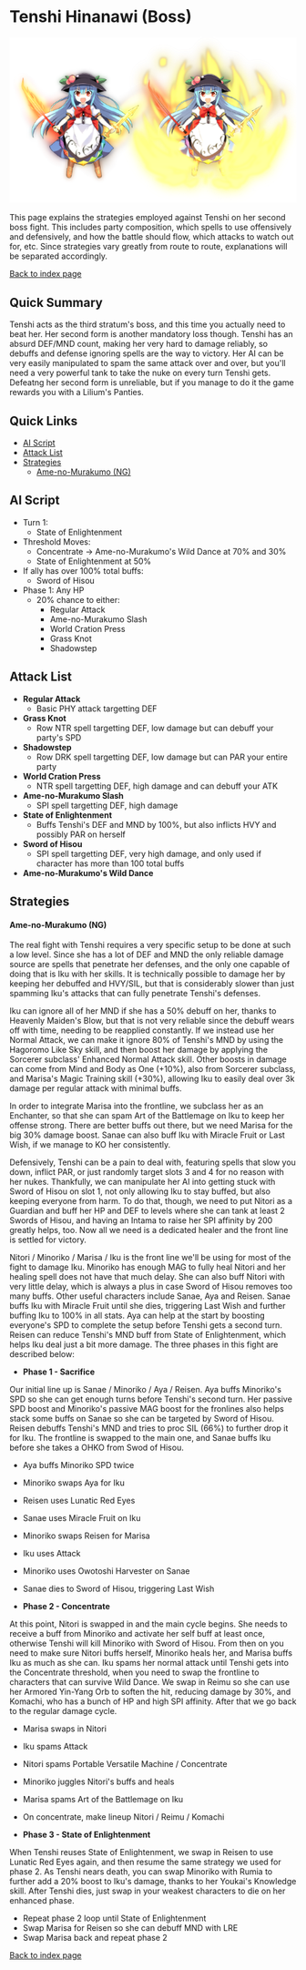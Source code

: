 # Tenshi Hinanawi (Boss)

![](img/tenshi2.png)

This page explains the strategies employed against Tenshi on her second boss fight. This includes party composition, which spells to use offensively and defensively, and how the battle should flow, which attacks to watch out for, etc. Since strategies vary greatly from route to route, explanations will be separated accordingly.

[Back to index page](../index.md)

## Quick Summary

Tenshi acts as the third stratum's boss, and this time you actually need to beat her. Her second form is another mandatory loss though. Tenshi has an absurd DEF/MND count, making her very hard to damage reliably, so debuffs and defense ignoring spells are the way to victory. Her AI can be very easily manipulated to spam the same attack over and over, but you'll need a very powerful tank to take the nuke on every turn Tenshi gets. Defeatng her second form is unreliable, but if you manage to do it the game rewards you with a Lilium's Panties.

## Quick Links
* [AI Script](#script)
* [Attack List](#attacks)
* [Strategies](#strats)
	* [Ame-no-Murakumo (NG)](#ng-murakumo)

## <a id="script"></a>AI Script

* Turn 1:
	* State of Enlightenment
* Threshold Moves:
	* Concentrate -> Ame-no-Murakumo's Wild Dance at 70% and 30%
	* State of Enlightenment at 50%
* If ally has over 100% total buffs:
	* Sword of Hisou
* Phase 1: Any HP
	* 20% chance to either:
		* Regular Attack
		* Ame-no-Murakumo Slash
		* World Cration Press
		* Grass Knot
		* Shadowstep

## <a id="attacks"></a>Attack List

* **Regular Attack**
	* Basic PHY attack targetting DEF
* **Grass Knot**
	* Row NTR spell targetting DEF, low damage but can debuff your party's SPD
* **Shadowstep**
	* Row DRK spell targetting DEF, low damage but can PAR your entire party
* **World Cration Press**
	* NTR spell targetting DEF, high damage and can debuff your ATK
* **Ame-no-Murakumo Slash**
	* SPI spell targetting DEF, high damage
* **State of Enlightenment**
	* Buffs Tenshi's DEF and MND by 100%, but also inflicts HVY and possibly PAR on herself
* **Sword of Hisou**
	* SPI spell targetting DEF, very high damage, and only used if character has more than 100 total buffs
* **Ame-no-Murakumo's Wild Dance**

## <a id="strats"></a>Strategies

#### <a id="ng-murakumo"></a>Ame-no-Murakumo (NG)

The real fight with Tenshi requires a very specific setup to be done at such a low level. Since she has a lot of DEF and MND the only reliable damage source are spells that penetrate her defenses, and the only one capable of doing that is Iku with her skills. It is technically possible to damage her by keeping her debuffed and HVY/SIL, but that is considerably slower than just spamming Iku's attacks that can fully penetrate Tenshi's defenses.

Iku can ignore all of her MND if she has a 50% debuff on her, thanks to Heavenly Maiden's Blow, but that is not very reliable since the debuff wears off with time, needing to be reapplied constantly. If we instead use her Normal Attack, we can make it ignore 80% of Tenshi's MND by using the Hagoromo Like Sky skill, and then boost her damage by applying the Sorcerer subclass' Enhanced Normal Attack skill. Other boosts in damage can come from Mind and Body as One (+10%), also from Sorcerer subclass, and Marisa's Magic Training skill (+30%), allowing Iku to easily deal over 3k damage per regular attack with minimal buffs.

In order to integrate Marisa into the frontline, we subclass her as an Enchanter, so that she can spam Art of the Battlemage on Iku to keep her offense strong. There are better buffs out there, but we need Marisa for the big 30% damage boost. Sanae can also buff Iku with Miracle Fruit or Last Wish, if we manage to KO her consistently.

Defensively, Tenshi can be a pain to deal with, featuring spells that slow you down, inflict PAR, or just randomly target slots 3 and 4 for no reason with her nukes. Thankfully, we can manipulate her AI into getting stuck with Sword of Hisou on slot 1, not only allowing Iku to stay buffed, but also keeping everyone from harm. To do that, though, we need to put Nitori as a Guardian and buff her HP and DEF to levels where she can tank at least 2 Swords of Hisou, and having an Intama to raise her SPI affinity by 200 greatly helps, too. Now all we need is a dedicated healer and the front line is settled for victory.

Nitori / Minoriko / Marisa / Iku is the front line we'll be using for most of the fight to damage Iku. Minoriko has enough MAG to fully heal Nitori and her healing spell does not have that much delay. She can also buff Nitori with very little delay, which is always a plus in case Sword of Hisou removes too many buffs. Other useful characters include Sanae, Aya and Reisen. Sanae buffs Iku with Miracle Fruit until she dies, triggering Last Wish and further buffing Iku to 100% in all stats. Aya can help at the start by boosting everyone's SPD to complete the setup before Tenshi gets a second turn. Reisen can reduce Tenshi's MND buff from State of Enlightenment, which helps Iku deal just a bit more damage. The three phases in this fight are described below:

* **Phase 1 - Sacrifice**

Our initial line up is Sanae / Minoriko / Aya / Reisen. Aya buffs Minoriko's SPD so she can get enough turns before Tenshi's second turn. Her passive SPD boost and Minoriko's passive MAG boost for the fronlines also helps stack some buffs on Sanae so she can be targeted by Sword of Hisou. Reisen debuffs Tenshi's MND and tries to proc SIL (66%) to further drop it for Iku. The frontline is swapped to the main one, and Sanae buffs Iku before she takes a OHKO from Swod of Hisou.

* Aya buffs Minoriko SPD twice
* Minoriko swaps Aya for Iku
* Reisen uses Lunatic Red Eyes
* Sanae uses Miracle Fruit on Iku
* Minoriko swaps Reisen for Marisa
* Iku uses Attack
* Minoriko uses Owotoshi Harvester on Sanae
* Sanae dies to Sword of Hisou, triggering Last Wish

* **Phase 2 - Concentrate**

At this point, Nitori is swapped in and the main cycle begins. She needs to receive a buff from Minoriko and activate her self buff at least once, otherwise Tenshi will kill Minoriko with Sword of Hisou. From then on you need to make sure Nitori buffs herself, Minoriko heals her, and Marisa buffs Iku as much as she can. Iku spams her normal attack until Tenshi gets into the Concentrate threshold, when you need to swap the frontline to characters that can survive Wild Dance. We swap in Reimu so she can use her Armored Yin-Yang Orb to soften the hit, reducing damage by 30%, and Komachi, who has a bunch of HP and high SPI affinity. After that we go back to the regular damage cycle.

* Marisa swaps in Nitori
* Iku spams Attack
* Nitori spams Portable Versatile Machine / Concentrate
* Minoriko juggles Nitori's buffs and heals
* Marisa spams Art of the Battlemage on Iku
* On concentrate, make lineup Nitori / Reimu / Komachi

* **Phase 3 - State of Enlightenment**

When Tenshi reuses State of Enlightenment, we swap in Reisen to use Lunatic Red Eyes again, and then resume the same strategy we used for phase 2. As Tenshi nears death, you can swap Minoriko with Rumia to further add a 20% boost to Iku's damage, thanks to her Youkai's Knowledge skill. After Tenshi dies, just swap in your weakest characters to die on her enhanced phase.

* Repeat phase 2 loop until State of Enlightenment
* Swap Marisa for Reisen so she can debuff MND with LRE
* Swap Marisa back and repeat phase 2

[Back to index page](../index.md)
